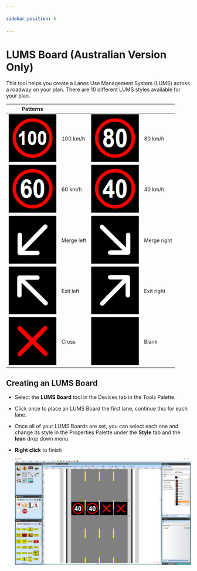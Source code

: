 ```yaml
---

sidebar_position: 5

---
```

# LUMS Board (Australian Version Only)

This tool helps you create a Lanes Use Management System (LUMS) across a roadway on your plan. There are 10 different LUMS styles available for your plan.

|Patterns                               |           |                                                   |               |
|---------------------------------------------------|-----------|---------------------------------------------------|---------------|
|![100_LUMS_table](./assets/100_LUMS_table.png)        | 100 km/h  |![80_LUMS_table](./assets/80_LUMS_table.png)         | 80 km/h       |
|![60_LUMS_table](./assets/60_LUMS_table.png)         | 60 km/h   |![40_LUMS_table](./assets/40_LUMS_table.png)         | 40 km/h       |
|![Merge_left_LUMS_table](./assets/Merge_left_LUMS_table.png) | Merge left|![Merge_right_LUMS_table](./assets/Merge_right_LUMS_table.png)| Merge right   |
|![Exit_left_LUMS_table](./assets/Exit_left_LUMS_table.png)  | Exit left |![Exit_right_LUMS_table](./assets/Exit_right_LUMS_table.png) | Exit right    |
|![Cross_LUMS_table](./assets/Cross_LUMS_table.png)      | Cross     |![Blank_LUMS_table](./assets/Blank_LUMS_table.png)      | Blank         |

## Creating an LUMS Board

- Select the **LUMS Board** tool in the Devices tab in the Tools Palette.
- Click once to place an LUMS Board the first lane, continue this for each lane.
- Once all of your LUMS Boards are set, you can select each one and change its style in the Properties Palette under the **Style** tab and the **Icon** drop down menu.
- **Right click** to finish

    ![LUMS_Board_Properties_Palette](./assets/LUMS_Board_Properties_Palette.png)
